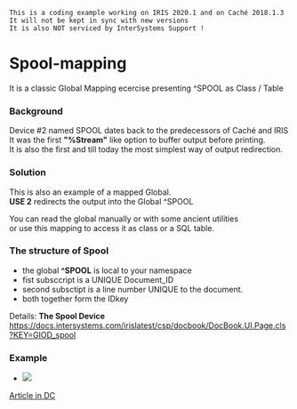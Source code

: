  ~~~
 This is a coding example working on IRIS 2020.1 and on Caché 2018.1.3 
 It will not be kept in sync with new versions      
 It is also NOT serviced by InterSystems Support !   
~~~ 

# Spool-mapping
It is a classic Global Mapping ecercise presenting ^SPOOL as Class / Table

### Background
Device #2 named SPOOL dates back to the predecessors of Caché and IRIS  
It was the first __"%Stream"__ like option to buffer output before printing.  
It is also the first and till today the most simplest way of output redirection.   

### Solution
This is also an example of a mapped Global.   
__USE 2__ redirects the output into the Global ^SPOOL  

You can read the global manually or with some ancient utilities  
or use this mapping to access it as class or a SQL table.  

### The structure of Spool
- the global __^SPOOL__ is local to your namespace  
- fist subsccript is a UNIQUE Document_ID  
- second subsctipt is a line number UNIQUE to the document.  
- both together form the IDkey  

Details: __The Spool Device__   
https://docs.intersystems.com/irislatest/csp/docbook/DocBook.UI.Page.cls?KEY=GIOD_spool  

### Example 
- ![](https://github.com/rcemper/SPOOL-mapping-ZPM/blob/master/spool.jpg)

[Article in DC](https://community.intersystems.com/post/spool-sql-table)
